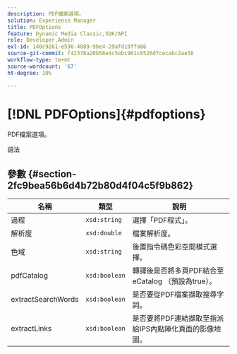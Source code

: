 ```yaml
---
description: PDF檔案選項。
solution: Experience Manager
title: PDFOptions
feature: Dynamic Media Classic,SDK/API
role: Developer,Admin
exl-id: 140c9261-e590-4889-9be4-29afd19ffa86
source-git-commit: f42378a20b58e4c5ebc961c6526d7cecabc2ae38
workflow-type: tm+mt
source-wordcount: '67'
ht-degree: 10%

---
```


# [!DNL PDFOptions]{#pdfoptions}

PDF檔案選項。

語法

## 參數 {#section-2fc9bea56b6d4b72b80d4f04c5f9b862}

| 名稱 | 類型 | 說明 |
|---|---|---|
| 過程 | `xsd:string` | 選擇「PDF程式」。 |
| 解析度 | `xsd:double` | 檔案解析度。 |
| 色域 | `xsd:string` | 後置指令碼色彩空間模式選擇。 |
| pdfCatalog | `xsd:boolean` | 轉譯後是否將多頁PDF結合至eCatalog （預設為true）。 |
| extractSearchWords | `xsd:boolean` | 是否要從PDF檔案擷取搜尋字詞。 |
| extractLinks | `xsd:boolean` | 是否要將PDF連結擷取至指派給IPS內點陣化頁面的影像地圖。 |
